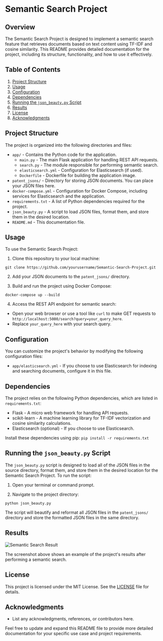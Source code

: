 # Semantic Search Project

## Overview
The Semantic Search Project is designed to implement a semantic search feature that retrieves documents based on text content using TF-IDF and cosine similarity. This README provides detailed documentation for the project, including its structure, functionality, and how to use it effectively.

## Table of Contents
1. [Project Structure](#project-structure)
2. [Usage](#usage)
3. [Configuration](#configuration)
4. [Dependencies](#dependencies)
5. [Running the `json_beauty.py` Script](#running-the-json_beautypy-script)
6. [Results](#results)
7. [License](#license)
8. [Acknowledgments](#acknowledgments)

## Project Structure
The project is organized into the following directories and files:

- `app/` - Contains the Python code for the application.
  - `main.py` - The main Flask application for handling REST API requests.
  - `search.py` - The module responsible for performing semantic search.
  - `elasticsearch.yml` - Configuration for Elasticsearch (if used).
  - `Dockerfile` - Dockerfile for building the application image.
- `patent_jsons/` - Directory for storing JSON documents. You can place your JSON files here.
- `docker-compose.yml` - Configuration for Docker Compose, including services for Elasticsearch and the application.
- `requirements.txt` - A list of Python dependencies required for the project.
- `json_beauty.py` - A script to load JSON files, format them, and store them in the desired location.
- `README.md` - This documentation file.

## Usage
To use the Semantic Search Project:

1. Clone this repository to your local machine:

```git clone https://github.com/yourusername/Semantic-Search-Project.git```


2. Add your JSON documents to the `patent_jsons/` directory.

3. Build and run the project using Docker Compose:

```docker-compose up --build```


4. Access the REST API endpoint for semantic search:
- Open your web browser or use a tool like `curl` to make GET requests to `http://localhost:5000/search?query=your_query_here`.
- Replace `your_query_here` with your search query.

## Configuration
You can customize the project's behavior by modifying the following configuration files:

- `app/elasticsearch.yml` - If you choose to use Elasticsearch for indexing and searching documents, configure it in this file.

## Dependencies
The project relies on the following Python dependencies, which are listed in `requirements.txt`:

- Flask - A micro web framework for handling API requests.
- scikit-learn - A machine learning library for TF-IDF vectorization and cosine similarity calculations.
- Elasticsearch (optional) - If you choose to use Elasticsearch.

Install these dependencies using pip:
```pip install -r requirements.txt```


## Running the `json_beauty.py` Script
The `json_beauty.py` script is designed to load all of the JSON files in the source directory, format them, and store them in the desired location for the Semantic Search Project. To run the script:

1. Open your terminal or command prompt.

2. Navigate to the project directory:

```python json_beauty.py```

The script will beautify and reformat all JSON files in the `patent_jsons/` directory and store the formatted JSON files in the same directory.

## Results
![Semantic Search Result](screenshot.png)

The screenshot above shows an example of the project's results after performing a semantic search.

## License
This project is licensed under the MIT License. See the [LICENSE](LICENSE) file for details.

## Acknowledgments
- List any acknowledgments, references, or contributors here.

Feel free to update and expand this README file to provide more detailed documentation for your specific use case and project requirements.

